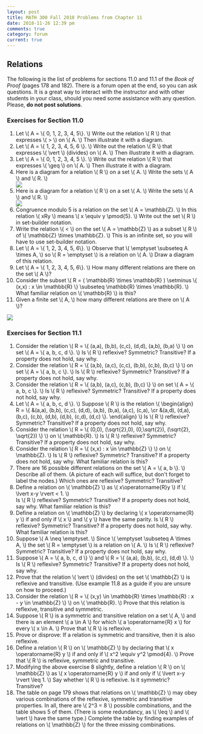 ```yaml
---
layout: post
title: MATH 300 Fall 2018 Problems from Chapter 11
date: 2018-11-26 12:39 pm
comments: true
category: forum
current: true
---
```


## Relations

<div class="alert alert-info"> 
The following is the list of problems for sections 11.0 and 11.1 of the <em>Book of Proof</em> (pages 178 and 182).
There is a forum open at the end, so you can ask questions.  It is a great way to interact with the instructor and with
other students in your class, should you need some assistance with any question. Please, <strong>do not post
solutions</strong>.
</div>

### Exercises for Section 11.0

1. Let \\( A = \\{ 0, 1, 2, 3, 4, 5\\}. \\) Write out the relation \\( R \\) that expresses \\( > \\) on \\( A. \\)  Then
   illustrate it with a diagram.
2. Let \\( A = \\{ 1, 2, 3, 4, 5, 6 \\}. \\) Write out the relation \\( R \\) that expresses \\( \vert \\) (divides) on
   \\( A. \\)  Then illustrate it with a diagram.
3. Let \\( A = \\{ 0, 1, 2, 3, 4, 5 \\}. \\)  Write out the relation \\( R \\) that expresses \\( \geq \\) on \\( A. \\)
   Then illustrate it with a diagram.
4. Here is a diagram for a relation \\( R \\) on a set \\( A. \\)  Write the sets \\( A \\) and \\( R. \\)
   <div class="row">
   <div class="thumbnail">
   <img src="http://blancosilva.github.io/images/MA300/prob11.0.4.png">
   </div>	
   </div>
5. Here is a diagram for a relation \\( R \\) on a set \\( A. \\)  Write the sets \\( A \\) and \\( R. \\)
   <div class="row">
   <div class="thumbnail">
   <img src="http://blancosilva.github.io/images/MA300/prob11.0.5.png">
   </div>	
   </div>
6. Congruence modulo 5 is a relation on the set \\( A = \mathbb{Z}. \\)  In this relation \\( xRy \\) means \\( x \equiv
   y \pmod{5}. \\)  Write out the set \\( R \\) in set-builder notation.
7. Write the relation \\( < \\) on the set \\( A = \mathbb{Z} \\) as a subset \\( R \\) of \\( \mathbb{Z} \times
   \mathbb{Z}. \\)  This is an infinite set, so you will have to use set-builder notation.
8. Let \\( A = \\{ 1, 2, 3, 4, 5, 6\\}.  \\)  Observe that \\( \emptyset \subseteq A \times A, \\) so \\( R = \emptyset
   \\) is a relation on \\( A. \\)  Draw a diagram of this relation.
9. Let \\( A = \\{ 1, 2, 3, 4, 5, 6\\}. \\)  How many different relations are there on the set \\( A \\)?
10. Consider the subset \\( R = ( \mathbb{R} \times \mathbb{R} ) \setminus \\{ (x,x) : x \in \mathbb{R} \\} \subseteq
\mathbb{R} \times \mathbb{R}.  \\) What familiar relation on \\( \mathbb{R} \\) is this?
11. Given a finite set \\( A, \\) how many different relations are there on \\( A \\)?
   <div class="row">
   <div class="thumbnail">
   <img src="http://blancosilva.github.io/images/MA300/prob11.0.12-.png">
   </div>	
   </div>

### Exercises for Section 11.1

1. Consider the relation \\( R = \\{ (a,a), (b,b), (c,c), (d,d), (a,b), (b,a) \\} \\) on set \\( A = \\{ a, b, c, d
   \\}. \\)  Is \\( R \\) reflexive?  Symmetric?  Transitive? If a property does not hold, say why.
2. Consider the relation \\( R = \\{ (a,b), (a,c), (c,c), (b,b), (c,b), (b,c) \\} \\) on set \\( A = \\{ a, b, c
   \\}. \\) Is \\( R \\) reflexive?  Symmetric?  Transitive? If a property does not hold, say why.
3. Consider the relation \\( R = \\{ (a,b), (a,c), (c,b), (b,c) \\} \\) on set \\( A = \\{ a, b, c \\}. \\) Is \\( R \\)
   reflexive?  Symmetric?  Transitive? If a property does not hold, say why.
4. Let \\( A = \\{ a, b, c, d \\}. \\) Suppose \\( R \\) is the relation
   \\( \begin{align}
   R = \\{ &(a,a), (b,b), (c,c), (d,d), (a,b), (b,a), (a,c), (c,a), \\cr
	   &(a,d), (d,a), (b,c), (c,b), (d,b), (d,b), (c,d), (d,c) \\}.
   \end{align} \\)
   Is \\( R \\) reflexive?  Symmetric? Transitive?  If a property does not hold, say why.
5. Consider the relation \\( R = \\{ (0,0), (\sqrt{2},0), (0,\sqrt{2}), (\sqrt{2}, \sqrt{2}) \\} \\) on \\( \mathbb{R}. \\)
   Is \\( R \\) reflexive?  Symmetric? Transitive?  If a property does not hold, say why.
6. Consider the relation \\( R = \\{ (x,x) : x \in \mathbb{Z} \\} \\) on \\( \mathbb{Z}. \\)
   Is \\( R \\) reflexive?  Symmetric? Transitive?  If a property does not hold, say why.  What familiar relation is this?
7. There are 16 possible different relations on the set \\( A = \\{ a, b \\}.  \\) Describe all of them.  (A picture of
   each will suffice, but don't forget to label the nodes.)  Which ones are reflexive? Symmetric? Transitive?
8. Define a relation on \\( \mathbb{Z} \\) as \\( x\operatorname{R}y \\) if \\( \lvert x-y \rvert < 1. \\)  
   Is \\( R \\) reflexive?  Symmetric? Transitive?  If a property does not hold, say why.  What familiar relation is
   this?
9. Define a relation on \\( \mathbb{Z} \\) by declaring \\( x \operatorname{R} y \\) if and only if \\( x \\) and \\( y
   \\) have the same parity.     Is \\( R \\) reflexive?  Symmetric? Transitive?  If a property does not hold, say why.
   What familiar relation is this?
10. Suppose \\( A \neq \emptyset. \\)  Since \\( \emptyset \subseteq A \times A, \\) the set \\( R = \emptyset \\) is a
    relation on \\( A. \\)    Is \\( R \\) reflexive?  Symmetric? Transitive?  If a property does not hold, say why.
11. Suppose \\( A = \\{ a, b, c, d \\} \\) and \\( R = \\{ (a,a), (b,b), (c,c), (d,d) \\}. \\) Is \\( R \\) reflexive?
    Symmetric? Transitive?  If a property does not hold, say why.
12. Prove that the relation \\( \vert \\) (divides) on the set \\( \mathbb{Z} \\) is reflexive and transitive.  (Use
    example 11.8 as a guide if you are unsure on how to proceed.)
13. Consider the relation \\( R = \\{ (x,y) \in \mathbb{R} \times \mathbb{R} : x - y \in \mathbb{Z} \\} \\) on \\(
    \mathbb{R}. \\)  Prove that this relation is reflexive, transitive and symmetric.
14. Suppose \\( R \\) is a symmetric and transitive relation on a set \\( A, \\)  and there is an element \\( a \in A
    \\) for which \\( a \operatorname{R} x \\) for every \\( x \in A. \\)   Prove that \\( R \\) is reflexive.
15. Prove or disprove:  If a relation is symmetric and transitive, then it is also reflexive.
16. Define a relation \\( R \\) on \\( \mathbb{Z} \\) by declaring that \\( x \operatorname{R} y \\) if and only if \\(
    x^2 \equiv y^2 \pmod{4}. \\) Prove that \\( R \\) is reflexive, symmetric and transitive.
17. Modifying the above exercise 8 slightly, define a relation \\( R \\) on \\( \mathbb{Z} \\) as \\( x \operatorname{R}
    y \\) if and only if \\( \lvert x-y \rvert \leq 1. \\)  Say whether \\( R \\) is reflexive.  Is it symmetric?
    Transitive?
18. The table on page 179 shows that relations on \\( \mathbb{Z} \\) may obey various combinations of the reflexive,
    symmetric and transitive properties.  In all, there are \\( 2^3 = 8 \\) possible combinations, and the table shows 5
    of them.  (There is some redundancy, as \\( \leq \\) and \\( \vert \\) have the same type.)  Complete the table by
    finding examples of relations on \\( \mathbb{Z} \\) for the three missing combinations.

